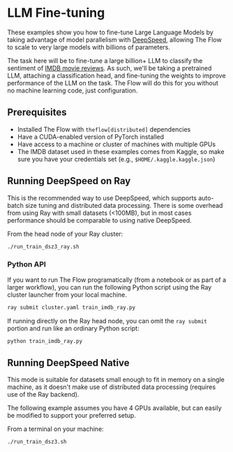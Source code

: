 # LLM Fine-tuning

These examples show you how to fine-tune Large Language Models by taking advantage of model parallelism
with [DeepSpeed](https://www.deepspeed.ai/), allowing The Flow to scale to very large models with billions of
parameters.

The task here will be to fine-tune a large billion+ LLM to classify the sentiment of [IMDB movie reviews](https://www.kaggle.com/datasets/lakshmi25npathi/imdb-dataset-of-50k-movie-reviews). As such, we'll be taking a pretrained LLM, attaching a classification head,
and fine-tuning the weights to improve performance of the LLM on the task. The Flow will do this for you without no machine learning
code, just configuration.

## Prerequisites

- Installed The Flow with `theflow[distributed]` dependencies
- Have a CUDA-enabled version of PyTorch installed
- Have access to a machine or cluster of machines with multiple GPUs
- The IMDB dataset used in these examples comes from Kaggle, so make sure you have your credentials set (e.g., `$HOME/.kaggle.kaggle.json`)

## Running DeepSpeed on Ray

This is the recommended way to use DeepSpeed, which supports auto-batch size tuning and distributed data processing.
There is some overhead from using Ray with small datasets (\<100MB), but in most cases performance should be comparable
to using native DeepSpeed.

From the head node of your Ray cluster:

```bash
./run_train_dsz3_ray.sh
```

### Python API

If you want to run The Flow programatically (from a notebook or as part of a larger workflow), you can run the following
Python script using the Ray cluster launcher from your local machine.

```bash
ray submit cluster.yaml train_imdb_ray.py
```

If running directly on the Ray head node, you can omit the `ray submit` portion and run like an ordinary Python script:

```bash
python train_imdb_ray.py
```

## Running DeepSpeed Native

This mode is suitable for datasets small enough to fit in memory on a single machine, as it doesn't make use of
distributed data processing (requires use of the Ray backend).

The following example assumes you have 4 GPUs available, but can easily be modified to support your preferred
setup.

From a terminal on your machine:

```bash
./run_train_dsz3.sh
```
